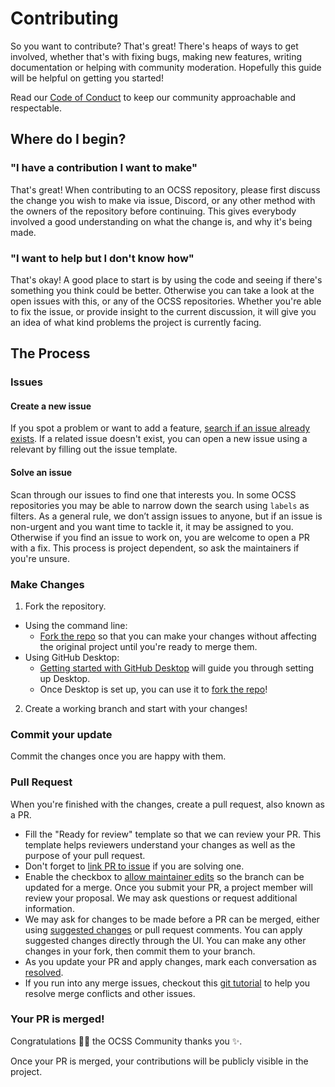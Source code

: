 # Contributing

So you want to contribute? That's great! There's heaps of ways to get involved, whether that's with fixing bugs, making new features, writing documentation or helping with community moderation. Hopefully this guide will be helpful on getting you started!

Read our [Code of Conduct](./CODE_OF_CONDUCT.md) to keep our community approachable and respectable.

## Where do I begin? 

### "I have a contribution I want to make"

That's great! When contributing to an OCSS repository, please first discuss the change you wish to make via issue, Discord, or any other method with the owners of the repository before continuing. This gives everybody involved a good understanding on what the change is, and why it's being made. 

### "I want to help but I don't know how"

That's okay! A good place to start is by using the code and seeing if there's something you think could be better. Otherwise you can take a look at the open issues with this, or any of the OCSS repositories. Whether you're able to fix the issue, or provide insight to the current discussion, it will give you an idea of what kind problems the project is currently facing. 


## The Process

### Issues

#### Create a new issue

If you spot a problem or want to add a feature, [search if an issue already exists](https://docs.github.com/en/github/searching-for-information-on-github/searching-on-github/searching-issues-and-pull-requests#search-by-the-title-body-or-comments). If a related issue doesn't exist, you can open a new issue using a relevant by filling out the issue template.

#### Solve an issue

Scan through our issues to find one that interests you. In some OCSS repositories you may be able to narrow down the search using `labels` as filters. As a general rule, we don’t assign issues to anyone, but if an issue is non-urgent and you want time to tackle it, it may be assigned to you. Otherwise if you find an issue to work on, you are welcome to open a PR with a fix. This process is project dependent, so ask the maintainers if you're unsure. 

### Make Changes

1. Fork the repository.
- Using the command line:
  - [Fork the repo](https://docs.github.com/en/github/getting-started-with-github/fork-a-repo#fork-an-example-repository) so that you can make your changes without affecting the original project until you're ready to merge them.
- Using GitHub Desktop:
  - [Getting started with GitHub Desktop](https://docs.github.com/en/desktop/installing-and-configuring-github-desktop/getting-started-with-github-desktop) will guide you through setting up Desktop.
  - Once Desktop is set up, you can use it to [fork the repo](https://docs.github.com/en/desktop/contributing-and-collaborating-using-github-desktop/cloning-and-forking-repositories-from-github-desktop)!


2. Create a working branch and start with your changes!

### Commit your update

Commit the changes once you are happy with them.

### Pull Request

When you're finished with the changes, create a pull request, also known as a PR.
- Fill the "Ready for review" template so that we can review your PR. This template helps reviewers understand your changes as well as the purpose of your pull request.
- Don't forget to [link PR to issue](https://docs.github.com/en/issues/tracking-your-work-with-issues/linking-a-pull-request-to-an-issue) if you are solving one.
- Enable the checkbox to [allow maintainer edits](https://docs.github.com/en/github/collaborating-with-issues-and-pull-requests/allowing-changes-to-a-pull-request-branch-created-from-a-fork) so the branch can be updated for a merge.
Once you submit your PR, a project member will review your proposal. We may ask questions or request additional information.
- We may ask for changes to be made before a PR can be merged, either using [suggested changes](https://docs.github.com/en/github/collaborating-with-issues-and-pull-requests/incorporating-feedback-in-your-pull-request) or pull request comments. You can apply suggested changes directly through the UI. You can make any other changes in your fork, then commit them to your branch.
- As you update your PR and apply changes, mark each conversation as [resolved](https://docs.github.com/en/github/collaborating-with-issues-and-pull-requests/commenting-on-a-pull-request#resolving-conversations).
- If you run into any merge issues, checkout this [git tutorial](https://github.com/skills/resolve-merge-conflicts) to help you resolve merge conflicts and other issues.

### Your PR is merged!

Congratulations :tada::tada: the OCSS Community thanks you :sparkles:.

Once your PR is merged, your contributions will be publicly visible in the project.
